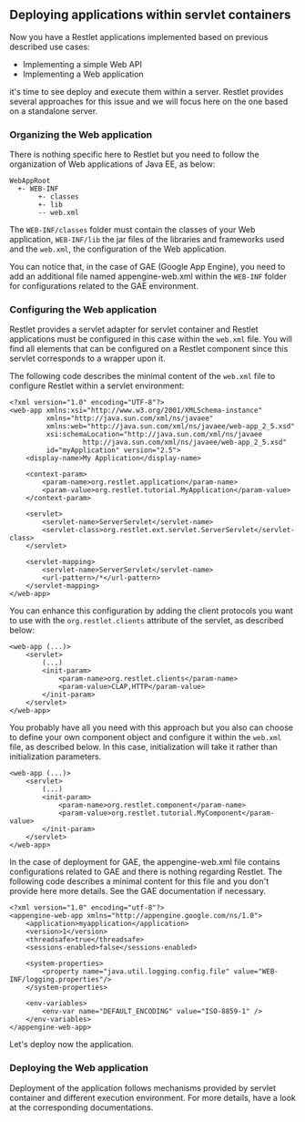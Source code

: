 ## Deploying applications within servlet containers ##

Now you have a Restlet applications implemented based on previous described use cases:

* Implementing a simple Web API
* Implementing a Web application

it's time to see deploy and execute them within a server. Restlet provides several approaches
for this issue and we will focus here on the one based on a standalone server.

### Organizing the Web application ###

There is nothing specific here to Restlet but you need to follow the organization of Web applications
of Java EE, as below:

    WebAppRoot
      +- WEB-INF
           +- classes
           +- lib
           -- web.xml

The `WEB-INF/classes` folder must contain the classes of your Web application, `WEB-INF/lib` the jar files of
the libraries and frameworks used and the `web.xml`, the configuration of the Web application.

You can notice that, in the case of GAE (Google App Engine), you need to add an additional file named
appengine-web.xml within the `WEB-INF` folder for configurations related to the GAE environment.

### Configuring the Web application ###

Restlet provides a servlet adapter for servlet container and Restlet applications must be configured in this case
within the `web.xml` file. You will find all elements that can be configured on a Restlet component since this
servlet corresponds to a wrapper upon it.

The following code describes the minimal content of the `web.xml` file to configure Restlet within a servlet
environment:

    <?xml version="1.0" encoding="UTF-8"?>
    <web-app xmlns:xsi="http://www.w3.org/2001/XMLSchema-instance"
             xmlns="http://java.sun.com/xml/ns/javaee"
             xmlns:web="http://java.sun.com/xml/ns/javaee/web-app_2_5.xsd"
             xsi:schemaLocation="http://java.sun.com/xml/ns/javaee
                      http://java.sun.com/xml/ns/javaee/web-app_2_5.xsd"
             id="myApplication" version="2.5">
        <display-name>My Application</display-name>

        <context-param>
            <param-name>org.restlet.application</param-name>
            <param-value>org.restlet.tutorial.MyApplication</param-value>
        </context-param>

        <servlet>
            <servlet-name>ServerServlet</servlet-name>
            <servlet-class>org.restlet.ext.servlet.ServerServlet</servlet-class>
        </servlet>

        <servlet-mapping>
            <servlet-name>ServerServlet</servlet-name>
            <url-pattern>/*</url-pattern>
        </servlet-mapping>
    </web-app>

You can enhance this configuration by adding the client protocols you want to use with the `org.restlet.clients` attribute
of the servlet, as described below:

    <web-app (...)>
        <servlet>
            (...)
            <init-param>
                <param-name>org.restlet.clients</param-name>
                <param-value>CLAP,HTTP</param-value>
            </init-param>
        </servlet>
    </web-app>

You probably have all you need with this approach but you also can choose to define your own component object and configure
it within the `web.xml` file, as described below. In this case, initialization will take it rather than initialization parameters.

    <web-app (...)>
        <servlet>
            (...)
            <init-param>
                <param-name>org.restlet.component</param-name>
                <param-value>org.restlet.tutorial.MyComponent</param-value>
            </init-param>
        </servlet>
    </web-app>

In the case of deployment for GAE, the appengine-web.xml file contains configurations related to GAE
and there is nothing regarding Restlet. The following code describes a minimal content for this file
and you don't provide here more details. See the GAE documentation if necessary.

    <?xml version="1.0" encoding="utf-8"?>
    <appengine-web-app xmlns="http://appengine.google.com/ns/1.0">
        <application>myapplication</application>
        <version>1</version>
        <threadsafe>true</threadsafe>
        <sessions-enabled>false</sessions-enabled>

        <system-properties>
            <property name="java.util.logging.config.file" value="WEB-INF/logging.properties"/>
        </system-properties>

        <env-variables>
            <env-var name="DEFAULT_ENCODING" value="ISO-8859-1" />
        </env-variables>
    </appengine-web-app>

Let's deploy now the application.

### Deploying the Web application ###

Deployment of the application follows mechanisms provided by servlet container and different execution
environment. For more details, have a look at the corresponding documentations.
